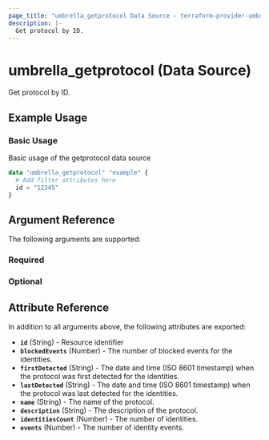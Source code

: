 ```yaml
---
page_title: "umbrella_getprotocol Data Source - terraform-provider-umbrella"
description: |-
  Get protocol by ID.
---
```


# umbrella_getprotocol (Data Source)

Get protocol by ID.

## Example Usage


### Basic Usage

Basic usage of the getprotocol data source

```terraform
data "umbrella_getprotocol" "example" {
  # Add filter attributes here
  id = "12345"
}
```



## Argument Reference

The following arguments are supported:

### Required



### Optional



## Attribute Reference

In addition to all arguments above, the following attributes are exported:

- **`id`** (String) - Resource identifier
- **`blockedEvents`** (Number) - The number of blocked events for the identities.
- **`firstDetected`** (String) - The date and time (ISO 8601 timestamp) when the protocol was first detected for the identities.
- **`lastDetected`** (String) - The date and time (ISO 8601 timestamp) when the protocol was last detected for the identities.
- **`name`** (String) - The name of the protocol.
- **`description`** (String) - The description of the protocol.
- **`identitiesCount`** (Number) - The number of identities.
- **`events`** (Number) - The number of identity events.




